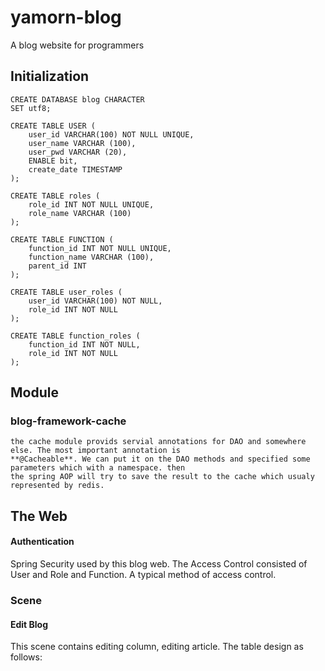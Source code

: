 # yamorn-blog
A blog website for programmers

## Initialization
    CREATE DATABASE blog CHARACTER
    SET utf8;
    
    CREATE TABLE USER (
        user_id VARCHAR(100) NOT NULL UNIQUE,
        user_name VARCHAR (100),
        user_pwd VARCHAR (20),
        ENABLE bit,
        create_date TIMESTAMP
    );
    
    CREATE TABLE roles (
        role_id INT NOT NULL UNIQUE,
        role_name VARCHAR (100)
    );
    
    CREATE TABLE FUNCTION (
        function_id INT NOT NULL UNIQUE,
        function_name VARCHAR (100),
        parent_id INT
    );
    
    CREATE TABLE user_roles (
        user_id VARCHAR(100) NOT NULL,
        role_id INT NOT NULL
    );
    
    CREATE TABLE function_roles (
        function_id INT NOT NULL,
        role_id INT NOT NULL
    );

## Module
### blog-framework-cache
    the cache module provids servial annotations for DAO and somewhere else. The most important annotation is
    **@Cacheable**. We can put it on the DAO methods and specified some parameters which with a namespace. then
    the spring AOP will try to save the result to the cache which usualy represented by redis.

## The Web
#### Authentication
Spring Security used by this blog web. The Access Control consisted of User and Role and Function. A typical
method of access control.
### Scene
#### Edit Blog
This scene contains editing column, editing article.
The table design as follows:
